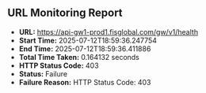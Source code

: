 ## URL Monitoring Report

- **URL:** https://api-gw1-prod1.fisglobal.com/gw/v1/health
- **Start Time:** 2025-07-12T18:59:36.247754
- **End Time:** 2025-07-12T18:59:36.411886
- **Total Time Taken:** 0.164132 seconds
- **HTTP Status Code:** 403
- **Status:** Failure
- **Failure Reason:** HTTP Status Code: 403
